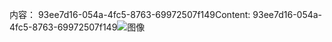 <span data-ttu-id="4dc59-101">内容： 93ee7d16-054a-4fc5-8763-69972507f149</span><span class="sxs-lookup"><span data-stu-id="4dc59-101">Content: 93ee7d16-054a-4fc5-8763-69972507f149</span></span>![图像](a4ffceb6-d337-46d6-9820-21dac90a07d9.png)
